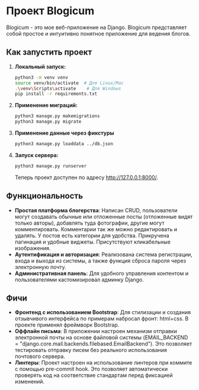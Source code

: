 # Проект Blogicum

Blogicum - это мое веб-приложение на Django. Blogicum представляет собой простое и интуитивно понятное приложение для ведения блогов.

## Как запустить проект

1. **Локальный запуск:**
   ```bash
   python3 -m venv venv
   source venv/bin/activate  # Для Linux/Mac
   .\venv\Scripts\activate    # Для Windows
   pip install -r requirements.txt
   ```
2. **Применение миграций:**
   ```bash
   python3 manage.py makemigrations
   python3 manage.py migrate
   ```
3. **Применение данные через фикстуры**
   ```bash
   python3 manage.py loaddata ../db.json
   ```
4. **Запуск сервера:**
   ```bash
   python3 manage.py runserver
   ```
   Теперь проект доступен по адресу http://127.0.0.1:8000/.

## Функциональность
- **Простая платформа блогерства**: Написан CRUD, пользователи могут создавать обычные или отложенные посты (отложенные видят только авторы), добавлять туда фотографии, другие могут комментировать. Комментарии так же можно редактировать и удалять. У постов есть категории для удобства. Прикручена пагинация и удобные виджеты. Присутствуют кликабельные изображения.
- **Аутентификация и авторизация**: Реализована система регистрации, входа и выхода из системы, а также функция сброса пароля через электронную почту.
- **Административная панель**: Для удобного управления контентом и пользователями кастомизировал админку Django.

## Фичи
- **Фронтенд с использованием Bootstrap**: Для стилизации и создания отзывчивого интерфейса по примерам набросал фронт: html+css. В проекте применял фреймворк Bootstrap.
- **Оффлайн письма**: В приложении настроен механизм отправки электронной почты на основе файловой системы (EMAIL_BACKEND = "django.core.mail.backends.filebased.EmailBackend"). Это позволяет тестировать отправку писем без реального использования почтового сервера.
- **Линтеры**: Проект настроен на использование линтеров при коммите с помощью pre-commit hook. Это позволяет автоматически проверять код на соответствие стандартам перед фиксацией изменений.
